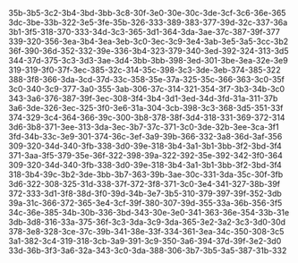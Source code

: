 35b-3b5-3c2-3b4-3bd-3bb-3c8-30f-3e0-30e-30c-3de-3cf-3c6-36e-365
3dc-3be-33b-322-3e5-3fe-35b-326-333-389-383-377-39d-32c-337-36a
3b1-3f5-318-370-333-34d-3c3-365-3d1-364-3da-3ae-37c-387-39f-377
339-320-356-3ea-3b4-3ea-3eb-3c0-3ec-3c9-3e4-3ab-3e5-3a5-3cc-3b2
36f-390-36d-352-332-39e-336-3b4-323-379-340-3ed-392-324-313-3d5
344-37d-375-3c3-3d3-3ae-3d4-3bb-3bb-398-3ed-301-3be-3ea-32e-3e9
319-319-3f0-37f-3ec-385-32c-314-35c-398-3c3-3de-3eb-374-385-322
388-3f8-366-3da-3cd-37d-33c-358-35e-37a-325-35c-366-363-3c0-35f
3c0-340-3c9-377-3a0-355-3ab-306-37c-314-321-354-3f7-3b3-34b-3c0
343-3a6-376-387-39f-3ec-308-3f4-3b4-3d1-3ed-34d-3fd-31a-311-37b
3a6-3de-326-3ec-325-3f0-3e6-31a-304-3cb-398-3c3-368-3d5-351-33f
374-329-3c4-364-366-39c-300-3b8-378-38f-3d4-318-331-369-372-314
3d6-3b8-371-3ee-313-3da-3ec-3b7-37c-371-3c0-3de-32b-3ee-3ca-3f1
3fd-34b-33c-3e9-301-374-36c-3ef-3a9-39b-366-332-3a8-36d-3af-356
309-320-34d-340-3fb-338-3d0-39e-318-3b4-3a1-3b1-3bb-3f2-3bd-3f4
371-3aa-3f5-379-35e-36f-322-398-39a-322-392-35e-392-342-3f0-364
309-320-34d-340-3fb-338-3d0-39e-318-3b4-3a1-3b1-3bb-3f2-3bd-3f4
318-3b4-39c-3b2-3de-3bb-3b7-363-39b-3ae-30c-331-3da-35c-30f-3fb
3d6-322-308-325-31d-338-37f-372-3f8-371-3c0-3e4-341-327-38b-39f
372-333-3d1-3f8-38d-3f0-39d-34b-3e7-3b5-310-379-397-39f-352-3db
39a-31c-366-372-365-3e4-3cf-39f-380-307-39d-355-33a-36b-356-3f5
34c-36e-385-34b-30b-336-3bd-343-30e-3e0-341-363-36e-354-33b-31e
3db-3d8-316-33a-375-36f-3c3-3da-3c9-3da-365-3e2-3a2-3c3-3d0-30d
378-3e8-328-3ce-37c-39b-341-38e-33f-334-361-3ea-34c-350-308-3c5
3a1-382-3c4-319-318-3cb-3a9-391-3c9-350-3a6-394-37d-39f-3e2-3d0
33d-36b-3f3-3a6-32a-343-3c0-3da-388-306-3b7-3b5-3a5-387-31b-332
